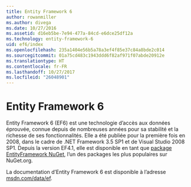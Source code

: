 ```yaml
---
title: Entity Framework 6
author: rowanmiller
ms.author: divega
ms.date: 10/27/2016
ms.assetid: d16eb5be-7e94-477a-84cd-e6dce25df12a
ms.technology: entity-framework-6
uid: ef6/index
ms.openlocfilehash: 235a1404e56b5a78a3ef4f85e37c84a8bde2c014
ms.sourcegitcommit: 01a75cd483c1943ddd6f82af971f07abde20912e
ms.translationtype: HT
ms.contentlocale: fr-FR
ms.lasthandoff: 10/27/2017
ms.locfileid: "26048901"
---
```

# <a name="entity-framework-6"></a>Entity Framework 6

Entity Framework 6 (EF6) est une technologie d’accès aux données éprouvée, connue depuis de nombreuses années pour sa stabilité et la richesse de ses fonctionnalités. Elle a été publiée pour la première fois en 2008, dans le cadre de .NET Framework 3.5 SP1 et de Visual Studio 2008 SP1. Depuis la version EF4.1, elle est disponible en tant que [package EntityFramework NuGet](https://www.nuget.org/packages/EntityFramework/), l’un des packages les plus populaires sur NuGet.org.

La documentation d’Entity Framework 6 est disponible à l’adresse [msdn.com/data/ef](http://msdn.com/data/ef).
